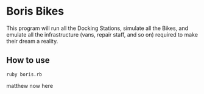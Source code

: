 # Boris Bikes #

This program will run all the Docking Stations, simulate all the Bikes, and emulate all the infrastructure (vans, repair staff, and so on) required to make their dream a reality.

## How to use ##

```shell
ruby boris.rb
```
matthew now here
